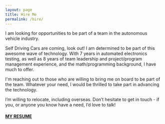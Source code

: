 ```yaml
---
layout: page
title: Hire Me
permalink: /hire/
---
```


I am looking for opportunities to be part of a team in the autonomous vehicle industry.

Self Driving Cars are coming, look out! I am determined to be part of this awesome wave of technology. With 7 years in automated electronics testing, as well as 8 years of team leadership and project/program management experience, and the math/programming background, I have much to offer.

I'm reaching out to those who are willing to bring me on board to be part of the team. Whatever your need, I would be thrilled to take part in advancing the technology.

I’m willing to relocate, including overseas. Don’t hesitate to get in touch - if you, or anyone you know have a need, I’d love to talk!

#### [MY RESUME](https://github.com/mtgingrass/Resume/blob/master/Mark%20Gingrass%20Single%20Page%20Resume%20Secure.pdf)
